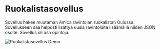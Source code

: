 # Ruokalistasovellus

Sovellus hakee muutaman Amica ravintolan ruokalistan Oulussa. Sovellukseen saa helposti lisättyä uusia ravintoloita lisäämällä niiden
JSON osoite.
Sovellus oli osa opintoja.

![Ruokalistasovellus Demo](Documents/RuokalistaDemo.gif)
